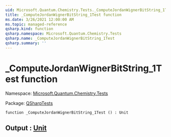 ```yaml
---
uid: Microsoft.Quantum.Chemistry.Tests._ComputeJordanWignerBitString_1Test
title: _ComputeJordanWignerBitString_1Test function
ms.date: 3/26/2021 12:00:00 AM
ms.topic: managed-reference
qsharp.kind: function
qsharp.namespace: Microsoft.Quantum.Chemistry.Tests
qsharp.name: _ComputeJordanWignerBitString_1Test
qsharp.summary: ''
---
```


# _ComputeJordanWignerBitString_1Test function

Namespace: [Microsoft.Quantum.Chemistry.Tests](xref:Microsoft.Quantum.Chemistry.Tests)

Package: [QSharpTests](https://nuget.org/packages/QSharpTests)




```qsharp
function _ComputeJordanWignerBitString_1Test () : Unit
```


## Output : [Unit](xref:microsoft.quantum.lang-ref.unit)

